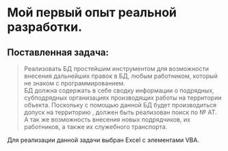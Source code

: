# Мой первый опыт реальной разработки.
## Поставленная задача:  
> Реализовать БД простейшим инструментом для возможности внесения дальнейших правок в БД, любым работником, который не знаком с программированием.  
> БД должна содержать в себе сводку информации о подрядных, субподрядных организациях производящих работы на территории объекта.
> Поскольку с помощью данной БД будет производиться допуск на территорию , должен быть реализован поиск по № АТ.  
> А так же возможность внесения новых подрядчиков, их работников, а также их служебного транспорта.   

Для реализации данной задачи выбран Excel с элементами VBA.

